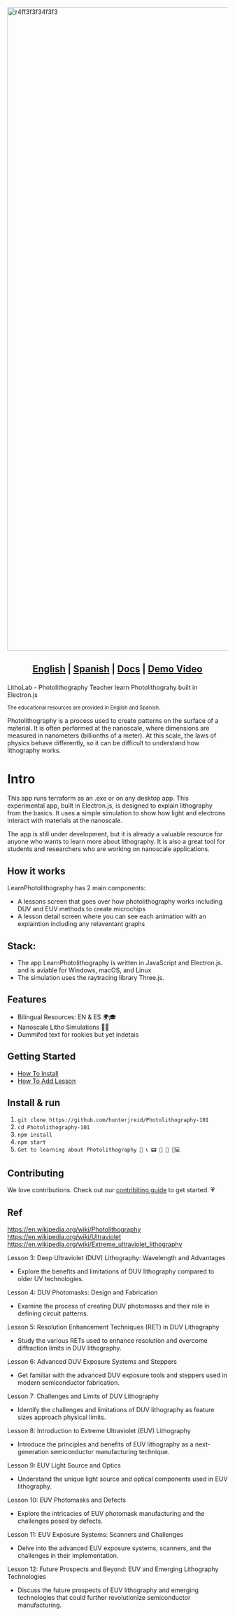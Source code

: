 
<img width="1470" alt="r4ff3f3f34f3f3" src="https://github.com/hunterjreid/LearnPhotolithography/assets/62681404/a56ba5e5-919e-4f29-809d-d4ae78b9323d">

<h2 align="center">



  
  [English](README.md)  |
  [Spanish](README-es.md)  |
  <a href="https://docs.google.com/">Docs</a> | 
  <a href="https://www.youtube.com/watch?v=z9i_h-WMQ68">Demo Video</a>
</h2>

LithoLab - Photolithography Teacher learn Photolithograhy built in Electron.js

<sub>The educational resources are provided in English and Spanish.  </sub>

Photolithography is a process used to create patterns on the surface of a material. It is often performed at the nanoscale, where dimensions are measured in nanometers (billionths of a meter). At this scale, the laws of physics behave differently, so it can be difficult to understand how lithography works.

# Intro 

This app runs terraform as an .exe or on any desktop app.  This experimental app, built in Electron.js, is designed to explain lithography from the basics. It uses a simple simulation to show how light and electrons interact with materials at the nanoscale. 

The app is still under development, but it is already a valuable resource for anyone who wants to learn more about lithography. It is also a great tool for students and researchers who are working on nanoscale applications.  

## How it works

LearnPhotolithography has 2 main components:
- A lessons screen that goes over how photolithography works including DUV and EUV methods to create microchips
- A lesson detail screen where you can see each animation with an explaintion including any relaventant graphs

## Stack:    

- The app LearnPhotolithography is written in JavaScript and Electron.js. and is aviable for Windows, macOS, and Linux
- The simulation uses the raytracing library Three.js.    

## Features
- Bilingual Resources: EN & ES 🌍🎓
- Nanoscale Litho Simulations 🔬🔄
- Dummifed text for rookies but yet indetais


## Getting Started
- [How To Install](https://docs.digger.dev/getting-started/github-actions-+-aws)
- [How To Add Lesson](https://docs.digger.dev/getting-started/github-actions-and-gcp)

## Install & run

1.  ```git clone https://github.com/hunterjreid/Photolithography-101```
2.  ```cd Photolithography-101```
3.  ```npm install```
4.  ```npm start```
5.  ```Get to learning about Photolithography 📲 📞 📟 📠 🔋 🔌💻```

## Contributing

We love contributions. Check out our [contribiting guide](CONTRIBUTING.md) to get started. 
💗

## Ref  
https://en.wikipedia.org/wiki/Photolithography  
https://en.wikipedia.org/wiki/Ultraviolet  
https://en.wikipedia.org/wiki/Extreme_ultraviolet_lithography  


Lesson 3: Deep Ultraviolet (DUV) Lithography: Wavelength and Advantages

- Explore the benefits and limitations of DUV lithography compared to older UV technologies.

Lesson 4: DUV Photomasks: Design and Fabrication

- Examine the process of creating DUV photomasks and their role in defining circuit patterns.

Lesson 5: Resolution Enhancement Techniques (RET) in DUV Lithography

- Study the various RETs used to enhance resolution and overcome diffraction limits in DUV lithography.

Lesson 6: Advanced DUV Exposure Systems and Steppers

- Get familiar with the advanced DUV exposure tools and steppers used in modern semiconductor fabrication.

Lesson 7: Challenges and Limits of DUV Lithography

- Identify the challenges and limitations of DUV lithography as feature sizes approach physical limits.

Lesson 8: Introduction to Extreme Ultraviolet (EUV) Lithography

- Introduce the principles and benefits of EUV lithography as a next-generation semiconductor manufacturing technique.

Lesson 9: EUV Light Source and Optics

- Understand the unique light source and optical components used in EUV lithography.

Lesson 10: EUV Photomasks and Defects

- Explore the intricacies of EUV photomask manufacturing and the challenges posed by defects.

Lesson 11: EUV Exposure Systems: Scanners and Challenges

- Delve into the advanced EUV exposure systems, scanners, and the challenges in their implementation.

Lesson 12: Future Prospects and Beyond: EUV and Emerging Lithography Technologies

- Discuss the future prospects of EUV lithography and emerging technologies that could further revolutionize semiconductor manufacturing.
